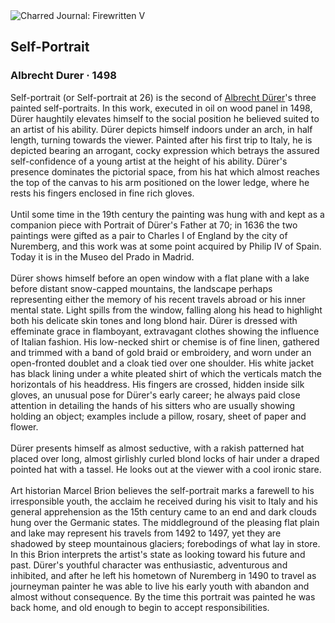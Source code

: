 <div class="artwork-of-the-day">
  <div class="container">
    <div class="img-wrapper">
      <img
        src="https://uploads4.wikiart.org/images/albrecht-durer/self-portrait-1498.jpg!Large.jpg"
        alt="Charred Journal: Firewritten V" />
    </div>
    <div class="artwork-detail">
      <div class="artwork-origin"> 
        <h2 class="artwork-name">Self-Portrait</h2>
        <h3 class="artist">
          Albrecht Durer
                    ·  1498
        </h3>
      </div>
      <p class="description">
        <span class="artwork-description-text ng-binding" ng-bind-html="viewModel.ArtworkOfTheDay.Description | unsafe">Self-portrait (or Self-portrait at 26) is the second of <a target="_blank" href="/en/albrecht-durer">Albrecht Dürer</a>'s three painted self-portraits. In this work, executed in oil on wood panel in 1498, Dürer haughtily elevates himself to the social position he believed suited to an artist of his ability. Dürer depicts himself indoors under an arch, in half length, turning towards the viewer. Painted after his first trip to Italy, he is depicted bearing an arrogant, cocky expression which betrays the assured self-confidence of a young artist at the height of his ability. Dürer's presence dominates the pictorial space, from his hat which almost reaches the top of the canvas to his arm positioned on the lower ledge, where he rests his fingers enclosed in fine rich gloves.
<br>
<br>Until some time in the 19th century the painting was hung with and kept as a companion piece with Portrait of Dürer's Father at 70; in 1636 the two paintings were gifted as a pair to Charles I of England by the city of Nuremberg, and this work was at some point acquired by Philip IV of Spain. Today it is in the Museo del Prado in Madrid.
<br>
<br>Dürer shows himself before an open window with a flat plane with a lake before distant snow-capped mountains, the landscape perhaps representing either the memory of his recent travels abroad or his inner mental state. Light spills from the window, falling along his head to highlight both his delicate skin tones and long blond hair. Dürer is dressed with effeminate grace in flamboyant, extravagant clothes showing the influence of Italian fashion. His low-necked shirt or chemise is of fine linen, gathered and trimmed with a band of gold braid or embroidery, and worn under an open-fronted doublet and a cloak tied over one shoulder. His white jacket has black lining under a white pleated shirt of which the verticals match the horizontals of his headdress. His fingers are crossed, hidden inside silk gloves, an unusual pose for Dürer's early career; he always paid close attention in detailing the hands of his sitters who are usually showing holding an object; examples include a pillow, rosary, sheet of paper and flower.
<br>
<br>Dürer presents himself as almost seductive, with a rakish patterned hat placed over long, almost girlishly curled blond locks of hair under a draped pointed hat with a tassel. He looks out at the viewer with a cool ironic stare.
<br>
<br>Art historian Marcel Brion believes the self-portrait marks a farewell to his irresponsible youth, the acclaim he received during his visit to Italy and his general apprehension as the 15th century came to an end and dark clouds hung over the Germanic states. The middleground of the pleasing flat plain and lake may represent his travels from 1492 to 1497, yet they are shadowed by steep mountainous glaciers; forebodings of what lay in store. In this Brion interprets the artist's state as looking toward his future and past. Dürer's youthful character was enthusiastic, adventurous and inhibited, and after he left his hometown of Nuremberg in 1490 to travel as journeyman painter he was able to live his early youth with abandon and almost without consequence. By the time this portrait was painted he was back home, and old enough to begin to accept responsibilities.</span>
                        <div class="text-shadow-container" ng-show="showShadow" style=""></div>
      </p>
    </div>
  </div>

</div>
